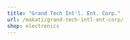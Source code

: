 ```yaml
---
title: "Grand Tech Int'l. Ent. Corp."
url: /makati/grand-tech-intl-ent-corp/
shop: electronics
---
```

